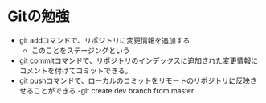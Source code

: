 # Gitの勉強
- git addコマンドで、リポジトリに変更情報を追加する
	- このことをステージングという
- git commitコマンドで、リポジトリのインデックスに追加された変更情報にコメントを付けてコミットできる。
- git pushコマンドで、ローカルのコミットをリモートのリポジトリに反映させることができる
-git create dev branch from master
